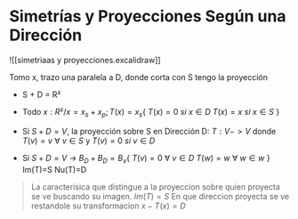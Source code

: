 # Simetrías y Proyecciones Según una Dirección
![[simetriaas y proyecciones.excalidraw]]

Tomo x, trazo una paralela a D, donde corta con S tengo la proyección
- S + D = R²
- Todo $x : R² / x = x_s + x_p ; T(x) = x_s \{$ 
$T(x) = 0 \ si \ x \in D$
$T(x) = x \ si \ x \in S$
$\}$

- Si $S + D = V$, la proyección sobre S en Dirección  D: $T: V->V$ donde $T(v) = v \ \forall \  v \in S$ y $T(v)=0 \ si \ v \in D$ 
- Si $S + D = V$ -> $B_D + B_D = B_v${
	$T(v) = 0 \ \forall \ v \in D$ 
	$T(w) = w \ \forall \ w \in w$
	}
	Im(T)=S
	Nu(T)=D

> La caracterisica que distingue a la proyeccion sobre quien proyecta se ve buscando su imagen. $Im(T)= S$
> En que direccion proyecta se ve restandole su transformacion $x-T(x)=D$